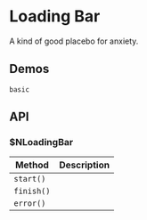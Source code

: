 # Loading Bar
A kind of good placebo for anxiety.
## Demos
```demo
basic
```
## API
### $NLoadingBar
|Method|Description|
|-|-|
|`start()`||
|`finish()`||
|`error()`||